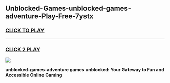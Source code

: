 
## Unblocked-Games-unblocked-games-adventure-Play-Free-7ystx
<h3>
<a href="https://premium76.site?title=unblocked-games-adventure&ref=20A">CLICK TO PLAY</a></h3>
<hr>

<h3>
<a href="https://premium76.site?title=unblocked-games-adventure&ref=20A">CLICK 2 PLAY</a>
  
</h3>

<a href="https://premium76.site?title=unblocked-games-adventure&ref=20A"><img src="https://clearcache.store/games.png"></a>


**unblocked-games-adventure games unblocked: Your Gateway to Fun and Accessible Online Gaming**
